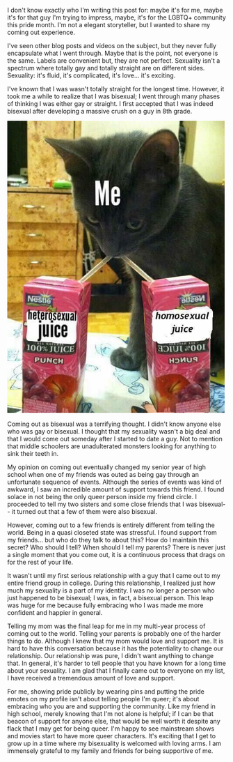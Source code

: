 I don't know exactly who I'm writing this post for: maybe it's for me, maybe it's for that guy I'm trying to impress, maybe, it's for the LGBTQ+ community this pride month. I'm not a elegant storyteller, but I wanted to share my coming out experience.

I've seen other blog posts and videos on the subject, but they never fully encapsulate what I went through. Maybe that is the point, not everyone is the same. Labels are convenient but, they are not perfect. Sexuality isn't a  spectrum where totally gay and totally straight are on different sides. Sexuality: it's fluid, it's complicated, it's love... it's exciting.

I've known that I was wasn't totally straight for the longest time.
However, it took me a while to realize that I was bisexual; I went through many phases of thinking I was either gay or straight.
I first accepted that I was indeed bisexual after developing a massive crush on a guy in 8th grade. 

![meme of cat](media/personal/bimeme.jpg)

Coming out as bisexual was a terrifying thought. I didn't know anyone else who was gay or bisexual. I thought that my sexuality wasn't a big deal and that I would come out someday after I started to date a guy. Not to mention that middle schoolers are unadulterated monsters looking for anything to sink their teeth in.

My opinion on coming out eventually changed my senior year of high school when one of my friends was outed as being gay through an unfortunate sequence of events. Although the series of events was kind of awkward, I saw an incredible amount of support towards this friend. I found solace in not being the only queer person inside my friend circle. I proceeded to tell my two sisters and some close friends that I was bisexual-- it turned out that a few of them were also bisexual.

However, coming out to a few friends is entirely different from telling the world. Being in a quasi closeted state was stressful. I found support from my friends... but who do they talk to about this? How do I maintain this secret? Who should I tell? When should I tell my parents? There is never just a single moment that you come out, it is a continuous process that drags on for the rest of your life.

It wasn't until my first serious relationship with a guy that I came out to my entire friend group in college. During this relationship, I realized just how much my sexuality is a part of my identity. I was no longer a person who just happened to be bisexual; I was, in fact, a bisexual person. This leap was huge for me because fully embracing who I was made me more confident and happier in general.

Telling my mom was the final leap for me in my multi-year process of coming out to the world. Telling your parents is probably one of the harder things to do. Although I knew that my mom would love and support me. It is hard to have this conversation because it has the potentiality to change our relationship. Our relationship was pure, I didn't want anything to change that. In general, it's harder to tell people that you have known for a long time about your sexuality. I am glad that I finally came out to everyone on my list, I have received a tremendous amount of love and support.



For me, showing pride publicly by wearing pins and putting the pride emotes on my profile isn't about telling people I'm queer; it's about embracing who you are and supporting the community. Like my friend in high school, merely knowing that I'm not alone is helpful; if I can be that beacon of support for anyone else, that would be well worth it despite any flack that I may get for being queer. I'm happy to see mainstream shows and movies start to have more queer characters. It's exciting that I get to grow up in a time where my bisexuality is welcomed with loving arms. I am immensely grateful to my family and friends for being supportive of me.